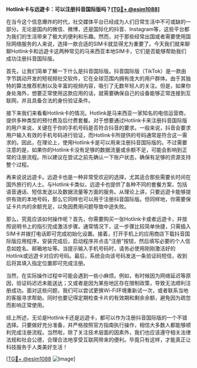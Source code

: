 **Hotlink卡与远遊卡：可以注册抖音国际版吗？[[TG💪+ @esim1088](https://t.me/s/esim1088)]**

在当今这个信息爆炸的时代，社交媒体平台已经成为人们日常生活中不可或缺的一部分。无论是国内的微信、微博，还是国际化的抖音、Instagram等，这些平台都为我们的生活带来了极大的便利和乐趣。然而，对于那些经常出国或者需要使用国际网络服务的人来说，选择一款合适的SIM卡就显得尤为重要了。今天我们就来聊聊Hotlink卡和远遊卡这两种常见的马来西亚本地SIM卡，它们是否能够帮助我们成功注册抖音国际版。

首先，让我们简单了解一下什么是抖音国际版。抖音国际版（TikTok）是一款由字节跳动开发的短视频社交软件，它在全球范围内拥有庞大的用户群体。由于其独特的算法推荐机制以及丰富的视频内容，吸引了无数年轻人的关注。但是，如果你身处海外，想要正常使用这款应用的话，就需要确保自己的设备能够正常连接到互联网，并且具备合法的身份验证条件。

接下来我们来看看Hotlink卡的情况。Hotlink是马来西亚一家知名的电信运营商，提供多种类型的预付费及后付费套餐。对于想要通过Hotlink卡来注册抖音国际版的用户来说，关键在于你的手机号码是否符合抖音的要求。一般来说，抖音会要求用户输入有效的手机号码进行验证，而Hotlink卡所提供的号码通常是符合这一需求的。因此，在理论上，使用Hotlink卡是可以用来注册抖音国际版的。不过需要注意的是，如果你的Hotlink卡没有足够的数据流量或余额不足，可能会影响到正常的注册流程。所以建议在尝试之前先确认一下账户状态，确保有足够的资源支持整个过程。

再来说说远遊卡。远遊卡也是一种非常受欢迎的选择，尤其适合那些需要长时间在国外旅行的人士。与Hotlink卡类似，远遊卡也提供了各种不同的套餐方案，包括语音通话、短信发送以及数据流量等方面的服务。从理论上讲，只要远遊卡能够提供有效的本地号码，那么它同样也可以用于注册抖音国际版。但同样地，你需要保证卡片内的余额充足，以免因费用问题导致中途失败。

那么，究竟应该如何操作呢？首先，你需要购买一张Hotlink卡或者远遊卡，并按照说明书上的指引完成激活步骤。通常情况下，这一步骤比较简单快捷，只需插入SIM卡并拨打电话即可完成初始化设置。接着，打开手机上的应用商店下载抖音国际版应用程序。安装完成后，启动程序并点击“注册”按钮，然后填写必要的个人信息如姓名、邮箱地址等。当提示输入手机号码时，请务必使用刚刚激活好的Hotlink或远遊卡对应的号码。最后，系统会向该号码发送一条验证码短信，收到后将其填入指定位置即可完成注册。

当然，在实际操作过程中可能会遇到一些小麻烦。例如，有时候因为网络延迟等原因，验证码迟迟未能送达；又或者是因为某些地区存在限制政策，导致无法顺利注册成功。面对这些问题，我们可以尝试更换Wi-Fi环境重新试一次，或者联系当地的客服寻求帮助。同时也要记得定期检查卡片的有效期和剩余余额，避免因为疏忽而影响正常使用。

综上所述，无论是Hotlink卡还是远遊卡，都可以作为注册抖音国际版的一个不错选择。只要做好充分准备，并严格按照官方指南执行操作，相信大多数人都能够顺利完成注册流程。当然啦，除了关注技术层面的因素外，我们也应该遵守相关法律法规和社会公德，合理合法地享受互联网带来的便利。毕竟只有这样，才能真正让科技服务于人类美好生活！

[[TG💪+ @esim1088](https://t.me/s/esim1088) ![Image](https://i.postimg.cc/4NQfJmqS/Snipaste-2025-05-13-00-14-12.png)]